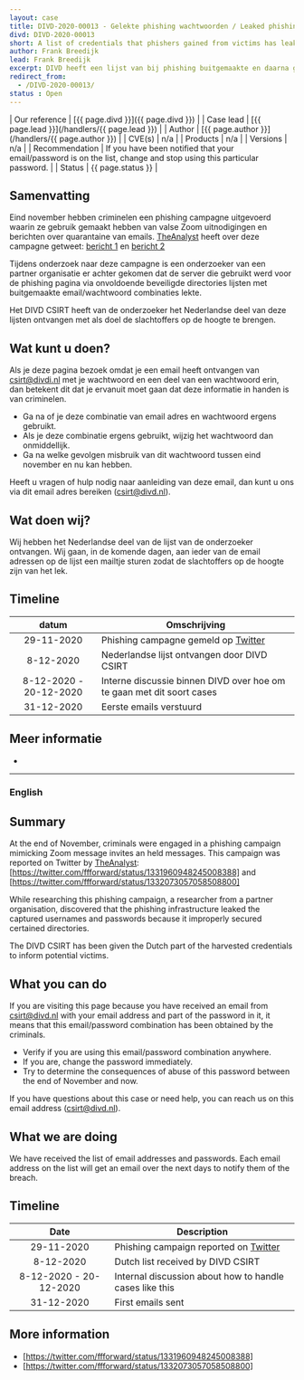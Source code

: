 ```yaml
---
layout: case
title: DIVD-2020-00013 - Gelekte phishing wachtwoorden / Leaked phishing credentials
divd: DIVD-2020-00013
short: A list of credentials that phishers gained from victims has leaked and has been recoved.
author: Frank Breedijk
lead: Frank Breedijk
excerpt: DIVD heeft een lijst van bij phishing buitgemaakte en daarna gelekte email en wachtwoorden van een partner ontvangen / DIVD has received a list of credentials obtained through phishing from a partner.
redirect_from:
  - /DIVD-2020-00013/
status : Open
---
```


| Our reference | [{{ page.divd }}]({{ page.divd }}) |
| Case lead | [{{ page.lead }}](/handlers/{{ page.lead }}) |
| Author | [{{ page.author }}](/handlers/{{ page.author }}) |
| CVE(s) | n/a |
| Products | n/a |
| Versions | n/a |
| Recommendation | If you have been notified that your email/password is on the list, change and stop using this particular password. |
| Status | {{ page.status }} |

## Samenvatting

Eind november hebben criminelen een phishing campagne uitgevoerd waarin ze gebruik gemaakt hebben van valse Zoom uitnodigingen en berichten over quarantaine van emails. [TheAnalyst](https://twitter.com/ffforward/) heeft over deze campagne getweet: [bericht 1](https://twitter.com/ffforward/status/1331960948245008388) en  [bericht 2](https://twitter.com/ffforward/status/1332073057058508800)

Tijdens onderzoek naar deze campagne is een onderzoeker van een partner organisatie er achter gekomen dat de server die gebruikt werd voor de phishing pagina via onvoldoende beveiligde directories lijsten met buitgemaakte email/wachtwoord combinaties lekte.

Het DIVD CSIRT heeft van de onderzoeker het Nederlandse deel van deze lijsten ontvangen met als doel de slachtoffers op de hoogte te brengen.

## Wat kunt u doen?

Als je deze pagina bezoek omdat je een email heeft ontvangen van csirt@divdi.nl met je wachtwoord en een deel van een wachtwoord erin, dan betekent dit dat je ervanuit moet gaan dat deze informatie in handen is van criminelen.

* Ga na of je deze combinatie van email adres en wachtwoord ergens gebruikt.
* Als je deze combinatie ergens gebruikt, wijzig het wachtwoord dan onmiddellijk.
* Ga na welke gevolgen misbruik van dit wachtwoord tussen eind november en nu kan hebben.

Heeft u vragen of hulp nodig naar aanleiding van deze email, dan kunt u ons via dit email adres bereiken (csirt@divd.nl). 

## Wat doen wij?

Wij hebben het Nederlandse deel van de lijst van de onderzoeker ontvangen. Wij gaan, in de komende dagen,  aan ieder van de email adressen op de lijst een mailtje sturen zodat de slachtoffers op de hoogte zijn van het lek. 


## Timeline

| datum | Omschrijving |
|:-----:|-------------|
| 29-11-2020 | Phishing campagne gemeld op [Twitter](https://twitter.com/ffforward/status/1331960948245008388) |
| 8-12-2020 | Nederlandse lijst ontvangen door DIVD CSIRT |
| 8-12-2020 - 20-12-2020 | Interne discussie binnen DIVD over hoe om te gaan met dit soort cases |
| 31-12-2020 | Eerste emails verstuurd |


## Meer informatie
*

<hr>

### English

## Summary

At the end of November, criminals were engaged in a phishing campaign mimicking Zoom message invites an held messages. This campaign was reported on Twitter by [TheAnalyst](https://twitter.com/ffforward/): [https://twitter.com/ffforward/status/1331960948245008388] and [https://twitter.com/ffforward/status/1332073057058508800]

While researching this phishing campaign, a researcher from a partner organisation, discovered that the phishing infrastructure leaked the captured usernames and passwords because it improperly secured certained directories.

The DIVD CSIRT has been given the Dutch part of the harvested credentials to inform potential victims.

## What you can do

If you are visiting this page because you have received an email from csirt@divd.nl with your email address and part of the password in it, it means that this email/password combination has been obtained by the criminals.

* Verify if you are using this email/password combination anywhere.
* If you are, change the password immediately.
* Try to determine the consequences of abuse of this password between the end of November and now.

If you have questions about this case or need help, you can reach us on this email address (csirt@divd.nl).

## What we are doing

We have received the list of email addresses and passwords. Each email address on the list will get an email over the next days to notify them of the breach.

## Timeline

| Date  | Description |
|:-----:|-------------|
| 29-11-2020 | Phishing campaign reported on [Twitter](https://twitter.com/ffforward/status/1331960948245008388) |
| 8-12-2020 | Dutch list received by DIVD CSIRT |
| 8-12-2020 - 20-12-2020 | Internal discussion about how to handle cases like this |
| 31-12-2020 | First emails sent |

## More information
* [https://twitter.com/ffforward/status/1331960948245008388]
* [https://twitter.com/ffforward/status/1332073057058508800]

